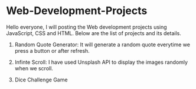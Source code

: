 # Web-Development-Projects
Hello everyone,
   I will posting the Web development projects using JavaScript, CSS and HTML. Below are the list of projects and its details.
   
1. Random Quote Generator:
      It will generate a random quote everytime we press a button or after refresh.

2. Infinte Scroll:
      I have used Unsplash API to display the images randomly when we scroll.
      
3. Dice Challenge Game
